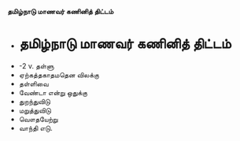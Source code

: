 **தமிழ்நாடு மாணவர் கணினித் திட்டம்**
- # தமிழ்நாடு மாணவர் கணினித் திட்டம்
- -2 v. தள்ளு
- ஏற்கத்தகாதமதென விலக்கு
- தள்ளிவை
- வேண்டா என்று ஒதுக்கு
- துறந்துவிடு
- மறுத்துவிடு
- வௌதயேற்று
- வாந்தி எடு.


